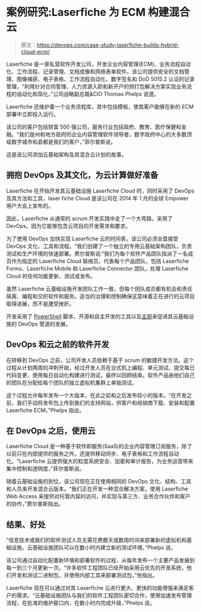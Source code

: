# 案例研究:Laserfiche 为 ECM 构建混合云

> 原文：<https://devops.com/case-study-laserfiche-builds-hybrid-cloud-ecm/>

Laserfiche 是一家私营软件开发公司，开发企业内容管理(ECM)、业务流程自动化、工作流程、记录管理、文档成像和网络表单软件。该公司提供安全的文档管理、图像捕获、电子表格、工作流程自动化、数字签名和 DoD 5015.2 认证的记录管理，“利用针对合同管理、人力资源入职和新开户的预打包解决方案实现业务流程的自动化和简化，”公司战略副总裁&CIO Thomas Phelps 说道。

Laserfiche 还维护着一个业务流程库，其中包括模板，使其客户能够在新的 ECM 部署中立即投入运行。

该公司的客户包括财富 500 强公司，服务行业包括政府、教育、医疗保健和金融。“我们是州和地方政府的企业内容管理软件领导者，数字政府中心的大多数顶级数字城市和县都是我们的客户，”菲尔普斯说。

这是该公司添加云基础架构及其混合云计划的故事。

## 拥抱 DevOps 及其文化，为云计算做好准备

Laserfiche 在开始开发其云基础设施 Laserfiche Cloud 时，同时采用了 DevOps 及其方法和工具，laser fiche Cloud 是该公司在 2014 年 1 月的全球 Empower 用户大会上宣布的。

因此，Laserfiche 从通常的 scrum 开发实践中走了一个大弯路，采用了 DevOps，因为它能够包含云项目的开发需求和要求。

为了使用 DevOps 加快实现 Laserfiche 云的时间表，该公司必须全盘接受 DevOps 文化、工具和流程。“我们创建了一个独立的专用云基础架构团队，负责测试和生产环境的快速部署。费尔普斯说:“我们为每个软件产品团队指派了一名成员作为指定的 Laserfiche Cloud 联络员，代表每个产品团队，包括 Laserfiche Forms、Laserfiche Mobile 和 Laserfiche Connector 团队，处理 Laserfiche Cloud 的任何功能更新、测试或发布。

虽然 Laserfiche 云基础设施开发团队工作一致，但每个团队成员都有机会和责任隔离、编程和交织软件和服务。适当的治理和控制确保这意味着正在进行的云项目取得进展，而不是遭受挫折。

开发采用了 [PowerShell](http://shop.oreilly.com/product/0636920024491.do) 脚本、开源和自主开发的工具以及[主厨](https://www.chef.io/)来促进其云基础设施的 DevOps 管道的发展。

## DevOps 和云之前的软件开发

在转移到 DevOps 之前，公司开发人员依赖于基于 scrum 的敏捷开发方法。这个过程从计划两周的冲刺开始，经过开发人员在台式机上编程、单元测试、提交每日代码变更、使用每日自动化构建进行测试，最终以回顾结束。软件产品由他们自己的团队在分配给每个团队的独立虚拟机集群上单独测试。

这个过程允许每年发布一个大版本，在此之前和之后发布较小的版本。“在开发之前，我们手动将发布包上传到我们的支持网站，供客户和经销商下载、安装和配置 Laserfiche ECM，”Phelps 指出。

## 在 DevOps 之后，使用云

Laserfiche Cloud 是一种基于软件即服务(SaaS)的企业内容管理订阅服务，除了以前只在内部提供的服务之外，还提供移动同步、电子表格和工作流程自动化。“Laserfiche 云提供强大的粒度系统安全、加密和审计报告，为业务运营带来集中控制和透明度，”菲尔普斯说。

随着云基础设施的到位，该公司现在正在使用相同的 DevOps 文化、结构、工具和人员来开发混合云版本。“我们正在开发一种混合解决方案，使用 Laserfiche Web Access 来提供对托管内容的访问，并实现与第三方、业务合作伙伴和客户的协作，”费尔普斯指出。

## 结果、好处

“信息技术或我们的软件测试人员无需花费数天或数周时间来部署新的虚拟机和基础设施，云基础设施团队可以在数小时内建立新的测试环境，”Phelps 说。

该公司通过自动化配置新环境和部署软件的过程，从每年发布一个主要产品发展到每一到三个月更新一次。“许多软件工程团队已经开始采用云优先的开发系统，他们开发和测试二进制包，并使用内部工具来部署测试包，”他指出。

Laserfiche 现在可以通过对其 Laserfiche 云进行更大、更快的功能增强来满足客户的需求。“云基础设施团队与我们的软件工程团队密切合作，使用加速发布管理流程，在批准的维护窗口内，在数小时内完成升级，”Phelps 说。